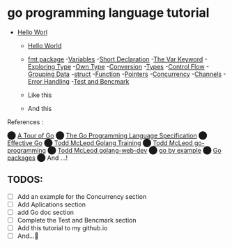 # go programming language tutorial

- [Hello Worl](https://github.com/SajjadManafi/GolangTraining/tree/main/00-Hello-World)
  - [Hello World](https://github.com/SajjadManafi/GolangTraining/blob/main/00-Hello-World/00_Hello_World.go)
  - [fmt package](https://github.com/SajjadManafi/GolangTraining/blob/main/00-Hello-World/01_fmt.go)
-[Variables](https://github.com/SajjadManafi/GolangTraining/tree/main/01-Variables)
  -[Short Declaration](https://github.com/SajjadManafi/GolangTraining/blob/main/01-Variables/00_Short_Declaration.go)
  -[The Var Keyword](https://github.com/SajjadManafi/GolangTraining/blob/main/01-Variables/01_The_Var_Keyword.go)
  -[Exploring Type](https://github.com/SajjadManafi/GolangTraining/blob/main/01-Variables/02_Exploring_Type.go)
  -[Own Type](https://github.com/SajjadManafi/GolangTraining/blob/main/01-Variables/03_Own_Type.go)
  -[Conversion](https://github.com/SajjadManafi/GolangTraining/blob/main/01-Variables/04_Conversion.go)
-[Types](https://github.com/SajjadManafi/GolangTraining/tree/main/02-Types)
-[Control Flow](https://github.com/SajjadManafi/GolangTraining/tree/main/03-Control-Flow)
-[Grouping Data](https://github.com/SajjadManafi/GolangTraining/tree/main/04-Grouping-Data)
-[struct](https://github.com/SajjadManafi/GolangTraining/tree/main/05-struct)
-[Function](https://github.com/SajjadManafi/GolangTraining/tree/main/06-Function)
-[Pointers](https://github.com/SajjadManafi/GolangTraining/tree/main/07-Pointers)
-[Concurrency](https://github.com/SajjadManafi/GolangTraining/tree/main/08-Concurrency)
-[Channels](https://github.com/SajjadManafi/GolangTraining/tree/main/09-Channels)
-[Error Handling](https://github.com/SajjadManafi/GolangTraining/tree/main/10-Error-Handling)
-[Test and Bencmark](https://github.com/SajjadManafi/GolangTraining/tree/main/11-Test-and-Bencmark)


  
  - Like this
  - And this

References :

⬤ [A Tour of Go](https://tour.golang.org/)
⬤ [The Go Programming Language Specification](https://golang.org/ref/spec)
⬤ [Effective Go](https://golang.org/doc/effective_go)
⬤ [Todd McLeod Golang Training](https://github.com/GoesToEleven/GolangTraining)
⬤ [Todd McLeod go-programming](https://github.com/GoesToEleven/go-programming)
⬤ [Todd McLeod golang-web-dev](https://github.com/GoesToEleven/golang-web-dev)
⬤ [go by example](https://github.com/mmcgrana/gobyexample)
⬤ [Go packages](https://pkg.go.dev/)
⬤ And ...!

## TODOS:
- [ ] Add an example for the Concurrency section
- [ ] Add Aplications section 
- [ ] add Go doc section
- [ ] Complete the Test and Bencmark section
- [ ] Add this tutorial to my github.io
- [ ] And...🤔
